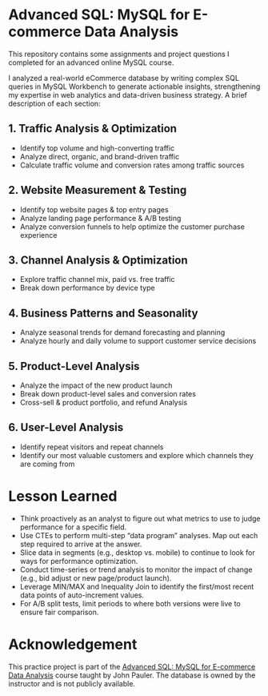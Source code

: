 # Advanced SQL: MySQL for E-commerce Data Analysis
This repository contains some assignments and project questions I completed for an advanced online MySQL course.

I analyzed a real-world eCommerce database by writing complex SQL queries in MySQL Workbench to generate actionable insights, strengthening my expertise in web analytics and data-driven business strategy. A brief description of each section:

## 1. Traffic Analysis & Optimization
* Identify top volume and high-converting traffic
* Analyze direct, organic, and brand-driven traffic
* Calculate traffic volume and conversion rates among traffic sources

## 2. Website Measurement & Testing
* Identify top website pages & top entry pages
* Analyze landing page performance & A/B testing
* Analyze conversion funnels to help optimize the customer purchase experience

## 3. Channel Analysis & Optimization
* Explore traffic channel mix, paid vs. free traffic
* Break down performance by device type

## 4. Business Patterns and Seasonality
* Analyze seasonal trends for demand forecasting and planning
* Analyze hourly and daily volume to support customer service decisions

## 5. Product-Level Analysis
* Analyze the impact of the new product launch
* Break down product-level sales and conversion rates
* Cross-sell & product portfolio, and refund Analysis

## 6. User-Level Analysis
* Identify repeat visitors and repeat channels
* Identify our most valuable customers and explore which channels they are coming from

# Lesson Learned
* Think proactively as an analyst to figure out what metrics to use to judge performance for a specific field.
* Use CTEs to perform multi-step “data program” analyses. Map out each step required to arrive at the answer.
* Slice data in segments (e.g., desktop vs. mobile) to continue to look for ways for performance optimization.
* Conduct time-series or trend analysis to monitor the  impact of change (e.g., bid adjust or new page/product launch).
* Leverage MIN/MAX and Inequality Join to identify the first/most recent data points of auto-increment values.
* For A/B split tests, limit periods to where both versions were live to ensure fair comparison.

# Acknowledgement
This practice project is part of the [Advanced SQL: MySQL for E-commerce Data Analysis](https://www.udemy.com/course/advanced-sql-mysql-for-analytics-business-intelligence/?srsltid=AfmBOopYc-ZXGUejw-YXWbywty5s-IvvNX13ExTe-5Cz1n_ZRXoSInfK&couponCode=MT150725G1) course taught by John Pauler. The database is owned by the instructor and is not publicly available.


